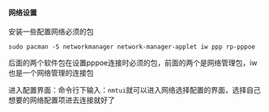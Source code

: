 
#### 网络设置

安装一些配置网络必须的包

`sudo pacman -S networkmanager network-manager-applet iw ppp rp-pppoe`

后面的两个软件包在设置pppoe连接时必须的包，前面的两个是网络管理包，iw也是一个网络管理的连接包

进入配置界面：命令行下输入：`nmtui`就可以进入网络选择配置的界面，选择自己想要的网络配置项进去连接就好了